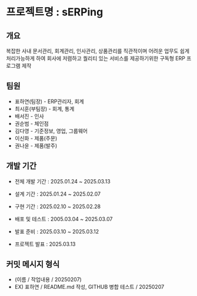 # 프로젝트명 : sERPing

## 개요
복잡한 사내 문서관리, 회계관리, 인사관리, 상품관리를
직관적이며 어려운 업무도 쉽게 처리가능하게 하여
회사에 저렴하고 퀄리티 있는 서비스를 제공하기위한
구독형 ERP 프로그램 제작

## 팀원
 - 표하연(팀장) - ERP관리자, 회계
 - 최시훈(부팀장) - 회계, 통계
 - 배서진 - 인사
 - 권순범 - 체인점
 - 김다영 - 기준정보, 영업, 그룹웨어
 - 이신화 - 제품(주문)
 - 권나윤 - 제품(발주)

## 개발 기간
 - 전체 개발 기간 : 2025.01.24 ~ 2025.03.13

 - 설계 기간 : 2025.01.24 ~ 2025.02.07
 - 구현 기간 : 2025.02.10 ~ 2025.02.28
 - 배포 및 테스트 : 2005.03.04 ~ 2025.03.07
 - 발표 준비 : 2025.03.10 ~ 2025.03.12
 - 프로젝트 발표 : 2025.03.13


## 커밋 메시지 형식
 - (이름 / 작업내용 / 20250207)
 - EX) 표하연 / README.md 작성, GITHUB 병합 테스트 / 20250207
